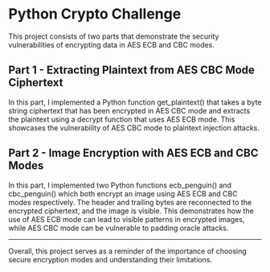 # Python Crypto Challenge
This project consists of two parts that demonstrate the security vulnerabilities of encrypting data in AES ECB and CBC modes.

## Part 1 - Extracting Plaintext from AES CBC Mode Ciphertext
In this part, I implemented a Python function get_plaintext() that takes a byte string ciphertext that has been encrypted in AES CBC mode and extracts the plaintext using a decrypt function that uses AES ECB mode. This showcases the vulnerability of AES CBC mode to plaintext injection attacks.

## Part 2 - Image Encryption with AES ECB and CBC Modes
In this part, I implemented two Python functions ecb_penguin() and cbc_penguin() which both encrypt an image using AES ECB and CBC modes respectively. The header and trailing bytes are reconnected to the encrypted ciphertext, and the image is visible. This demonstrates how the use of AES ECB mode can lead to visible patterns in encrypted images, while AES CBC mode can be vulnerable to padding oracle attacks.

---

Overall, this project serves as a reminder of the importance of choosing secure encryption modes and understanding their limitations.
